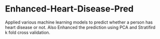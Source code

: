 # Enhanced-Heart-Disease-Pred
Applied various machine learning models to predict whether a person has heart disease or not. Also Enhanced the prediction using PCA and Stratifird k fold cross validation.
